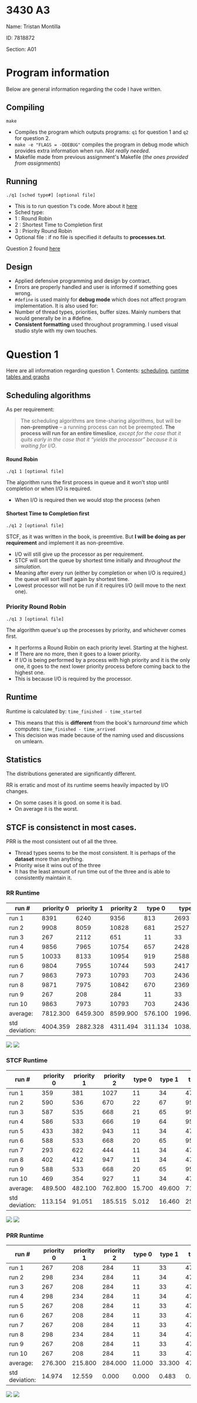 # 3430 A3

Name: Tristan Montilla

ID: 7818872

Section: A01

# Program information
Below are general information regarding the code I have written.
## Compiling
`make`
- Compiles the program which outputs programs: `q1` for question 1 and `q2` for question 2.
- `make -e "FLAGS = -DDEBUG"` compiles the program in debug mode which provides extra information when run. *Not really needed*.
- Makefile made from previous assignment's Makefile (*the ones provided from assignments*)
## Running
`./q1 [sched type#] [optional file]`
- This is to run question 1's code. More about it [here](#Question-1)
- Sched type:
 - 1 : Round Robin
 - 2 : Shortest Time to Completion first
 - 3 : Priority Round Robin
- Optional file : if no file is specified it defaults to **processes.txt**.

Question 2 found [here](#Question-2)

## Design
- Applied defensive programming and design by contract.
- Errors are properly handled and user is informed if something goes wrong.
- `#define` is used mainly for **debug mode** which does not affect program implementation. It is also used for:
 - Number of thread types, priorities, buffer sizes. Mainly numbers that would generally be in a #define.
- **Consistent formatting** used throughout programming. I used visual studio style with my own touches.


# Question 1
Here are all information regarding question 1.
Contents: [scheduling](#Scheduling-algorithms), [runtime](#Runtime) [tables and graphs](#Statistics)
## Scheduling algorithms
As per requirement:
> The scheduling algorithms are time-sharing algorithms, but will be **non-premptive** – a running process can not be preempted. **The process will run for an entire timeslice**, *except for the case that it quits early in the case that it “yields the processor” because it is waiting for I/O*.

#### Round Robin
`./q1 1 [optional file]`

The algorithm runs the first process in queue and it won't stop until completion or when I/O is required.
- When I/O is required then we would stop the process (when 
#### Shortest Time to Completion first
`./q1 2 [optional file]`

STCF, as it was written in the book, is preemtive. But **I will be doing as per requirement** and implement it as non-preemtive.
- I/O will still give up the processor as per requirement.
- STCF will sort the queue by shortest time initially and *throughout the simulation*.
 - Meaning after every run (either by completion or when I/O is required,) the queue will sort itself again by shortest time.
- Lowest processor will not be run if it requires I/O (will move to the next one).

### Priority Round Robin
`./q1 3 [optional file]`

The algorithm queue's up the processes by priority, and whichever comes first.
- It performs a Round Robin on each priority level. Starting at the highest.
- If There are no more, then it goes to a lower priority.
- If I/O is being performed by a process with high priority and it is the only one, it goes to the next lower priority process before coming back to the highest one.
 - This is because I/O is required by the processor.

## Runtime
Runtime is calculated by: `time_finished - time_started`
- This means that this is **different** from the book's *turnaround time* which computes: `time_finished - time_arrived`
- This decision was made because of the naming used and discussions on umlearn.

## Statistics
The distributions generated are significantly different.

RR is erratic and most of its runtime seems heavily impacted by I/O changes.
- On some cases it is good. on some it is bad.
- On average it is the worst.

STCF is consistenct in most cases.
 - 

PRR is the most consistent out of all the three.
- Thread types seems to be the most consistent. It is perhaps of the **dataset** more than anything.
- Priority wise it wins out of the three
- It has the least amount of run time out of the three and is able to consistently maintain it.

### RR Runtime                                                                                    

| run #		     | priority 0     | priority 1 | priority 2 | type 0  | type 1 | type 2 | type 3  |
|----------------|------------|------------|----------|---------|----------|-----------|-----------|
| run 1          | 8391       | 6240       | 9356     | 813     | 2693     | 12054     | 15635     |
| run 2          | 9908       | 8059       | 10828    | 681     | 2527     | 17465     | 16582     |
| run 3          | 267        | 2112       | 651      | 11      | 33       | 478       | 3869      |
| run 4          | 9856       | 7965       | 10754    | 657     | 2428     | 17393     | 16485     |
| run 5          | 10033      | 8133       | 10954    | 919     | 2588     | 17541     | 16647     |
| run 6          | 9804       | 7955       | 10744    | 593     | 2417     | 17381     | 16474     |
| run 7          | 9863       | 7973       | 10793    | 703     | 2436     | 17403     | 16492     |
| run 8          | 9871       | 7975       | 10842    | 670     | 2369     | 17480     | 16588     |
| run 9          | 267        | 208        | 284      | 11      | 33       | 478       | 459       |
| run 10         | 9863       | 7973       | 10793    | 703     | 2436     | 17403     | 16492     |
| average:       | 7812.300   | 6459.300   | 8599.900 | 576.100 | 1996.000 | 13507.600 | 13572.300 |
| std deviation: | 4004.359   | 2882.328   | 4311.494 | 311.134 | 1038.972 | 7069.583  | 6072.954  |

![](RRruntime.png)
![](RRavg.png)


### STCF Runtime

| run #		     | priority 0     | priority 1 | priority 2 | type 0  | type 1 | type 2 | type 3  |
|----------------|------------|------------|---------|--------|--------|---------|----------|
| run 1          | 359        | 381        | 1027    | 11     | 34     | 478     | 1419     |
| run 2          | 590        | 536        | 670     | 22     | 67     | 956     | 898      |
| run 3          | 587        | 535        | 668     | 21     | 65     | 955     | 896      |
| run 4          | 586        | 533        | 666     | 19     | 64     | 953     | 895      |
| run 5          | 433        | 382        | 943     | 11     | 34     | 478     | 1420     |
| run 6          | 588        | 533        | 668     | 20     | 65     | 954     | 896      |
| run 7          | 293        | 622        | 444     | 11     | 34     | 478     | 990      |
| run 8          | 402        | 412        | 947     | 11     | 34     | 478     | 1421     |
| run 9          | 588        | 533        | 668     | 20     | 65     | 954     | 896      |
| run 10         | 469        | 354        | 927     | 11     | 34     | 478     | 1413     |
| average:       | 489.500    | 482.100    | 762.800 | 15.700 | 49.600 | 716.200 | 1114.400 |
| std deviation: | 113.154    | 91.051     | 185.515 | 5.012  | 16.460 | 251.086 | 263.075  |

![](STCFruntime.png)
![](STCFavg.png)

### PRR Runtime

| run #		     | priority 0     | priority 1 | priority 2 | type 0  | type 1 | type 2 | type 3  |
|----------------|------------|------------|---------|--------|--------|---------|---------|
| run 1          | 267        | 208        | 284     | 11     | 33     | 478     | 459     |
| run 2          | 298        | 234        | 284     | 11     | 34     | 478     | 538     |
| run 3          | 267        | 208        | 284     | 11     | 33     | 478     | 459     |
| run 4          | 298        | 234        | 284     | 11     | 34     | 478     | 539     |
| run 5          | 267        | 208        | 284     | 11     | 33     | 478     | 459     |
| run 6          | 267        | 208        | 284     | 11     | 33     | 478     | 459     |
| run 7          | 267        | 208        | 284     | 11     | 33     | 478     | 459     |
| run 8          | 298        | 234        | 284     | 11     | 34     | 478     | 539     |
| run 9          | 267        | 208        | 284     | 11     | 33     | 478     | 459     |
| run 10         | 267        | 208        | 284     | 11     | 33     | 478     | 459     |
| average:       | 276.300    | 215.800    | 284.000 | 11.000 | 33.300 | 478.000 | 482.900 |
| std deviation: | 14.974     | 12.559     | 0.000   | 0.000  | 0.483  | 0.000   | 38.484  |

![](PRRruntime.png)
![](PRRavg.png)